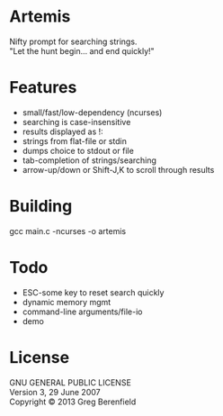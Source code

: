 Artemis
=======
Nifty prompt for searching strings.  
"Let the hunt begin... and end quickly!"

Features
========
* small/fast/low-dependency (ncurses)
* searching is case-insensitive
* results displayed as !: <chosen strings>
* strings from flat-file or stdin
* dumps choice to stdout or file
* tab-completion of strings/searching
* arrow-up/down or Shift-J,K to scroll through results

Building
========
gcc main.c -ncurses -o artemis

Todo
====
* ESC-some key to reset search quickly
* dynamic memory mgmt
* command-line arguments/file-io
* demo

License
=======
GNU GENERAL PUBLIC LICENSE  
Version 3, 29 June 2007  
Copyright © 2013 Greg Berenfield
